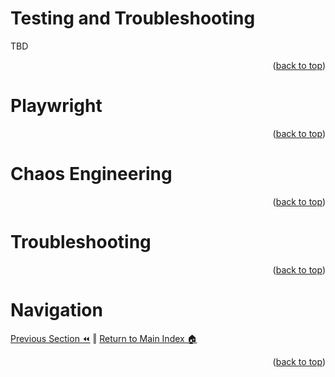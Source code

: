 Testing and Troubleshooting
=============
TBD
<p align="right">(<a href="#testing-and-troubleshooting">back to top</a>)</p>

# Playwright
<p align="right">(<a href="#testing-and-troubleshooting">back to top</a>)</p>

# Chaos Engineering
<p align="right">(<a href="#testing-and-troubleshooting">back to top</a>)</p>

# Troubleshooting
<p align="right">(<a href="#testing-and-troubleshooting">back to top</a>)</p>

# Navigation
[Previous Section ⏪](./cost-management.md) ‖ [Return to Main Index 🏠](../README.md) 
<p align="right">(<a href="#testing-and-troubleshooting">back to top</a>)</p>